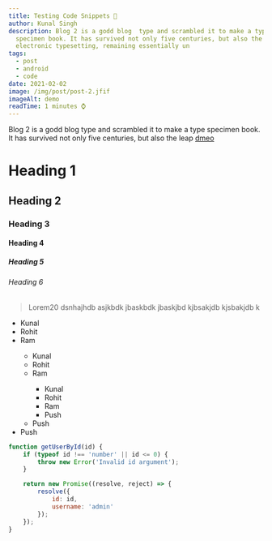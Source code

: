 ```yaml
---
title: Testing Code Snippets 🧪
author: Kunal Singh
description: Blog 2 is a godd blog  type and scrambled it to make a type
  specimen book. It has survived not only five centuries, but also the leap into
  electronic typesetting, remaining essentially un
tags:
  - post
  - android
  - code
date: 2021-02-02
image: /img/post/post-2.jfif
imageAlt: demo
readTime: 1 minutes ⌚
---
```

<p> Blog 2 is a godd blog  type and scrambled it to make a type specimen book. It has survived not only five centuries, but also the leap 
<a href="//www.google.com">dmeo</a>
</p>


# Heading 1
## Heading 2
### Heading 3

#### Heading 4
##### Heading 5
###### Heading 6


<blockquote>Lorem20 dsnhajhdb asjkbdk jbaskbdk jbaskjbd kjbsakjdb kjsbakjdb k </blockquote>

<ul>
  <li>Kunal </li>
  <li>Rohit</li>
  <li>Ram</li>
  <ul>
    <li>Kunal </li>
    <li>Rohit</li>
    <li>Ram</li>
    <ul>
      <li>Kunal </li>
      <li>Rohit</li>
      <li>Ram</li>
      <li>Push</li>
    </ul>
    <li>Push</li>
  </ul>
  <li>Push</li>
</ul>

<!--StartFragment-->

```javascript
function getUserById(id) {
    if (typeof id !== 'number' || id <= 0) {
        throw new Error('Invalid id argument');
    }

    return new Promise((resolve, reject) => {
        resolve({
            id: id,
            username: 'admin'
        });
    });
}
```

<!--EndFragment-->